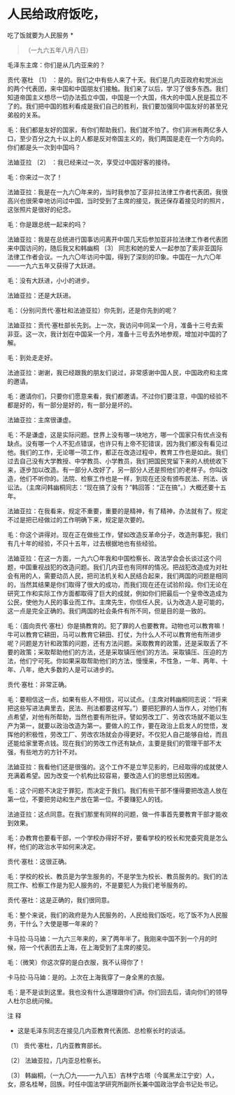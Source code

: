 #  人民给政府饭吃，  
吃了饭就要为人民服务  *

> （一九六五年八月八日）

毛泽东主席：你们是从几内亚来的？

贡代·塞杜  〔1〕
：是的。我们之中有些人来了十天。我们是几内亚政府和党派出的两个代表团，来中国和中国朋友们接触。我们来了以后，学习了很多东西。我们知道帝国主义想尽一切办法孤立中国，中国是一个大国，伟大的中国人民是孤立不了的。我们把中国的胜利看成是我们自己的胜利，我们要加强同中国友好的甚至兄弟般的关系。

毛：我们都是友好的国家，有你们帮助我们，我们就不怕了。你们非洲有两亿多人口，至少百分之九十以上的人都是反对帝国主义的，我们两国是走在一个方向的。你们都是头一次到中国吗？

法廸亚拉  〔2〕  ：我已经来过一次，享受过中国好客的接待。

毛：你来过一次了！

法廸亚拉：我是在一九六〇年来的，当时我参加了亚非拉法律工作者代表团，我很高兴也很荣幸地访问过中国，当时受到了主席的接见，我还保存着接见时的照片，这张照片是很好的纪念。

毛：你是跟总统一起来的吗？

法廸亚拉：我是在总统进行国事访问离开中国几天后参加亚非拉法律工作者代表团来中国访问的，随后我又和韩幽桐  〔3〕
同志和她的爱人一起参加了索非亚国际法律工作者会议。一九六〇年访问中国，得到了深刻的印象。中国在一九六〇年——一九六五年又获得了大跃进。

毛：没有大跃进，小小的进步。

法廸亚拉：还是大跃进。

毛：（分别问贡代·塞杜和法迪亚拉）你先到，还是你先到的呢？

法廸亚拉：贡代·塞杜部长先到。上一次，我访问中同呆一个月，准备十三号去索非亚。这一次，我计划在中国呆一个月，准备十三号去外地参观，增加对中国的了解。

毛：到处走走好。

法迪亚拉：谢谢，我已经跟我的朋友们说过，非常感谢中国人民，中国政府和主席的邀请。

毛：邀请你们，只要你们愿意来看，我们都邀请。不过你们要注意，中国的经验不都是好的，有一部分是好的，有一部分是坏的。

法廸亚拉：主席很谦虚。

毛：不是谦虚，这是实际问题。世界上没有哪一块地方，哪一个国家只有优点没有缺点。没有哪一个人不犯点错误，也许只有上帝不犯错误，因为我们都没有看见过他。我们的工作，无论哪一项工作，都正在改造过程中，教育工作也是如此。我们过去自己没有大学教授、中学教员、小学教员，我们把国民党留下来的人统统收下来，逐步加以改造。有一部分人改好了，另一部分人还是照他们的老样子。你叫改造，他们不听你的。法院、检察工作也是一样，到现在还没有颁布民法、刑法、诉讼法。（主席问韩幽桐同志：“现在搞了没有？”韩回答：“正在搞”。）大概还要十五年。

法廸亚拉：在我看来，规定不重要，重要的是精神，有了精神，办法就有了。规定不过是把已经做过的工作明确下来，规定是次要的。

毛：你这个讲得对。现在正在做些工作，譬如改造反革命分子，改造刑事犯，我们有几十年的经验，不只十五年，过去根据地也有些经验。

法廸亚拉：在这一方面，一九六〇年我和中国检察长、政法学会会长谈过这个问题，中国重视战犯的改造问题。我们几内亚也有同样的情况。把战犯改造成为对社会有用的人，需要动员人民，把司法机关和人民结合起来，我们两国的问题是相同的，当然其结果是你们取得了很大的成功，而我们现在还在试验阶段。你们无论在研究工作和实际工作方面都取得了巨大的成就，例如你们把最后一个皇帝改造成为公民，使他为人民的事业而工作。主席先生，你信任人民，认为改造人是可能的，这一点是完全正确的。我们两国的社会条件有所不同，但是目的是一致的。

毛：（面向贡代·塞杜）你是搞教育的。犯了罪的人也要教育。动物也可以教育嘛！牛可以教育它耕田，马可以教育它耕田、打仗，为什么人不可以教育他有所进步呢？问题是方针和政策的问题，还有方法问题。采取教育的政策，还是采取丢了不要的政策；采取帮助他们的方法，还是采取镇压他们的方法。采取镇压、压迫的方法，他们宁可死。你如果采取帮助他们的方法，慢慢来，不性急，一年、两年、十年、八年，绝大多数的人是可以进步的。

贡代·塞杜：非常正确。

毛：要相信这一点，如果有些人不相信，可以试点。（主席对韩幽桐同志说：“将来把这些写进法典里去，民法、刑法都要这样写。”）要把犯罪的人当作人，对他们有点希望，对他有所帮助，当然也要有所批评。譬如劳改工厂、劳改农场就不能以生产为第一，就要以政治改造为第一。要做人的工作，要在政治上启发人的觉悟，发挥他的积极性，劳改工厂、劳改农场就会办得更好。不仅犯人自己能够自给，而且还能给家里寄点钱。现在我们的劳改工作还有缺点，主要是我们的管理干部不太强，有些地方的方针不对。

法廸亚拉：我看他们还是很强的。这个工作不是立竿见影的，已经取得的成就使人充满着希望。因为改变一个机构比较容易，要改造人们的思想比较困难。

毛：这个问题不决定于罪犯，而决定于我们。我们有些干部不懂得要把改造人放在第一位，不要把劳动和生产放在第一位。不要赚犯人的钱。

法迪亚拉：这点同意。在我们那里有同样的问题，做一件事首先要教育干部才能收到效果。

毛：办教育也要看干部，一个学校办得好不好，要看学校的校长和党委究竟是怎么样，他们的政治水平如何来决定。

贡代·塞杜：这很正确。

毛：学校的校长、教员是为学生服务的，不是学生为校长、教员服务的。我们的法院工作、检察工作是为犯人服务的，不是要犯人为我们老爷服务的。

贡代·塞社：这是正确的，我们很同意。

毛：整个来说，我们的政府是为人民服务的，人民给我们饭吃，吃了饭不为人民服务，干什么？大使是哪一年来的？

卡马拉·马马廸：一九六三年来的，来了两年半了。我刚来中国不到一个月的时候，陪一个代表团去上海，在上海受到了主席的接见。

毛：（微笑）你这次穿的是白衣服，我不认得你了！

卡马拉·马马廸：是的。上次在上海我穿了一身全黑的衣服。

毛：是不是谈到这里。我也没有什么道理跟你们讲。你们回去后，请向你们的领导人杜尔总统问候。

注 释

*  这是毛泽东同志在接见几内亚教育代表团、总检察长时的谈话。 

〔1〕  贡代·塞杜，几内亚教育部长。

〔2〕  法廸亚拉，几内亚总检察长。

〔3〕  韩幽桐，（一九〇九——一九八五）吉林宁古塔（今属黑龙江宁安）人，女，原名桂琴，回族。时任中国法学研究所副所长兼中国政治学会书记处书记。

  

